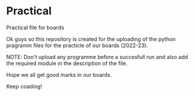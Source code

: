 # Practical
Practical file for boards

Ok guys so this repository is created for the uploading of the python pragramm files for the practicle of our boards (2022-23).

NOTE: Don't upload any programme before a succesfull run and also add the required module in the description of the file.

Hope we all get good marks in our boards.

Keep coading!

